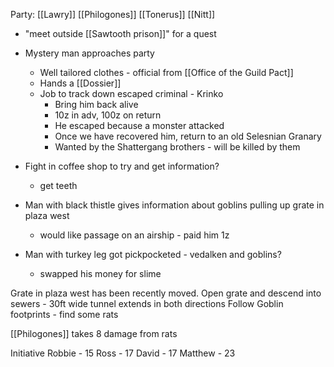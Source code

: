 
Party:
[[Lawry]]
[[Philogones]]
[[Tonerus]]
[[Nitt]]

- "meet outside [[Sawtooth prison]]" for a quest
- Mystery man approaches party
	- Well tailored clothes - official from [[Office of the Guild Pact]]
	- Hands a [[Dossier]]
	- Job to track down escaped criminal - Krinko
		- Bring him back alive
		- 10z in adv, 100z on return
		- He escaped because a monster attacked
		- Once we have recovered him, return to an old Selesnian Granary
		- Wanted by the Shattergang brothers - will be killed by them 


- Fight in coffee shop to try and get information?
	- get teeth
- Man with black thistle gives information about goblins pulling up grate in plaza west
	- would like passage on an airship - paid him 1z
- Man with turkey leg got pickpocketed - vedalken and goblins?
	- swapped his money for slime


Grate in plaza west has been recently moved.
Open grate and descend into sewers - 30ft wide tunnel extends in both directions
Follow Goblin footprints - find some rats

[[Philogones]] takes 8 damage from rats


Initiative
Robbie - 15
Ross - 17
David - 17
Matthew - 23